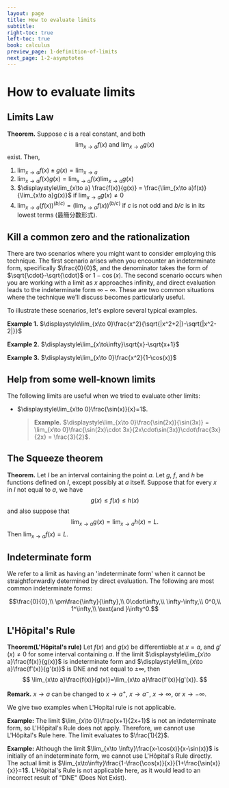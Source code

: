 ```yaml
---
layout: page
title: How to evaluate limits
subtitle: 
right-toc: true
left-toc: true
book: calculus
preview_page: 1-definition-of-limits
next_page: 1-2-asymptotes
---
```

# How to evaluate limits

## Limits Law

**Theorem.**
Suppose $c$ is a real constant, and both 
$$\lim_{x\to a}f(x)\text{ and }\lim_{x\to a}g(x)$$
exist. Then,
1. $\displaystyle\lim_{x\to a} f(x)\pm g(x) = \lim_{x\to a}$
2. $\displaystyle\lim_{x\to a} f(x)g(x) = \lim_{x\to a}f(x)\lim_{x\to a}g(x)$
3. $\displaystyle\lim_{x\to a} \frac{f(x)}{g(x)} = \frac{\lim_{x\to a}f(x)}{\lim_{x\to a}g(x)}$ if $\displaystyle\lim_{x\to a}g(x)\neq 0$
4. $\displaystyle\lim_{x\to a} (f(x))^{(b/c)} = \left(\lim_{x\to a}f(x)\right)^{(b/c)}$ if $c$ is not odd and $b/c$ is in its lowest terms (最簡分數形式).


## Kill a common zero and the rationalization

There are two scenarios where you might want to consider employing this technique. The first scenario arises when you encounter an indeterminate form, specifically $\frac{0}{0}$, and the denominator takes the form of $\sqrt{\cdot}-\sqrt{\cdot}$ or $1-\cos(x)$. The second scenario occurs when you are working with a limit as $x$ approaches infinity, and direct evaluation leads to the indeterminate form $\infty - \infty$. These are two common situations where the technique we'll discuss becomes particularly useful.

To illustrate these scenarios, let's explore several typical examples.

**Example 1.** $\displaystyle\lim_{x\to 0}\frac{x^2}{\sqrt{|x^2+2|}-\sqrt{|x^2-2|}}$

**Example 2.** $\displaystyle\lim_{x\to\infty}\sqrt{x}-\sqrt{x+1}$

**Example 3.** $\displaystyle\lim_{x\to 0}\frac{x^2}{1-\cos(x)}$


## Help from some well-known limits

The following limits are useful when we tried to evaluate other limits:
- $\displaystyle\lim_{x\to 0}\frac{\sin(x)}{x}=1$.
	> **Example.** $\displaystyle\lim_{x\to 0}\frac{\sin(2x)}{\sin(3x)} = \lim_{x\to 0}\frac{\sin(2x)\cdot 3x}{2x\cdot\sin(3x)}\cdot\frac{3x}{2x} = \frac{3}{2}$.

## The Squeeze theorem

**Theorem.** Let $I$ be an interval containing the point $a$. Let $g$, $f$, and $h$ be functions defined on $I$, except possibly at $a$ itself. Suppose that for every $x$ in $I$ not equal to $a$, we have
$$g(x)\leq f(x)\leq h(x)$$
and also suppose that
$$\lim_{x\to a}g(x)=\lim_{x\to a}h(x)=L.$$
Then $\displaystyle\lim_{x\to a}f(x)=L$.


## Indeterminate form

We refer to a limit as having an 'indeterminate form' when it cannot be straightforwardly determined by direct evaluation. The following are most common indeterminate forms:

$$\frac{0}{0},\\ \pm\frac{\infty}{\infty},\\ 0\cdot\infty,\\ \infty-\infty,\\ 0^0,\\ 1^\infty,\\ \text{and }\infty^0.$$


## L'Hôpital's Rule

**Theorem(L'Hôpital's rule)**
Let $f(x)$ and $g(x)$ be differentiable at $x=a$, and $g'(x)\neq 0$ for some interval containing $a$. If the limit $\displaystyle\lim_{x\to a}\frac{f(x)}{g(x)}$ is indeterminate form and $\displaystyle\lim_{x\to a}\frac{f'(x)}{g'(x)}$ is DNE and not equal to $\pm\infty$, then
$$
\lim_{x\to a}\frac{f(x)}{g(x)}=\lim_{x\to a}\frac{f'(x)}{g'(x)}.
$$

**Remark.** $x\to a$ can be changed to $x\to a^+$, $x\to a^-$, $x\to \infty$, or $x\to -\infty$.

We give two examples when L'Hopital rule is not applicable.

**Example:** The limit $\lim_{x\to 0}\frac{x+1}{2x+1}$ is not an indeterminate form, so L'Hôpital's Rule does not apply. Therefore, we cannot use L'Hôpital's Rule here. The limit evaluates to $\frac{1}{2}$.

**Example:** Although the limit $\lim_{x\to \infty}\frac{x-\cos(x)}{x-\sin(x)}$ is initially of an indeterminate form, we cannot use L'Hôpital's Rule directly. The actual limit is $\lim_{x\to\infty}\frac{1-\frac{\cos(x)}{x}}{1+\frac{\sin(x)}{x}}=1$. L'Hôpital's Rule is not applicable here, as it would lead to an incorrect result of "DNE" (Does Not Exist).
